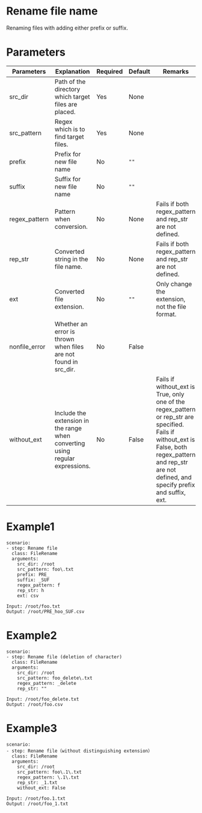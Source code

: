 # Rename file name
Renaming files with adding either prefix or suffix.

# Parameters
| Parameters    | Explanation                                                                   | Required | Default | Remarks                                                                                                                                                                                                  |
|---------------|-------------------------------------------------------------------------------|----------|---------|----------------------------------------------------------------------------------------------------------------------------------------------------------------------------------------------------------|
| src_dir       | Path of the directory which target files are placed.                          | Yes      | None    |                                                                                                                                                                                                          |
| src_pattern   | Regex which is to find target files.                                          | Yes      | None    |                                                                                                                                                                                                          |
| prefix        | Prefix for new file name                                                      | No       | `""`    |                                                                                                                                                                                                          |
| suffix        | Suffix for new file name                                                      | No       | `""`    |                                                                                                                                                                                                          |
| regex_pattern | Pattern when conversion.                                                      | No       | None    | Fails if both regex_pattern and rep_str are not defined.                                                                                                                                                 |
| rep_str       | Converted string in the file name.                                            | No       | None    | Fails if both regex_pattern and rep_str are not defined.                                                                                                                                                 |
| ext           | Converted file extension.                                                     | No       | `""`    | Only change the extension, not the file format.                                                                                                                                                          |
| nonfile_error | Whether an error is thrown when files are not found in src_dir.               | No       | False   |                                                                                                                                                                                                          |
| without_ext   | Include the extension in the range when converting using regular expressions. | No       | False   | Fails if without_ext is True, only one of the regex_pattern or rep_str are specified. Fails if without_ext is False, both regex_pattern and rep_str are not defined, and specify prefix and suffix, ext. |

# Example1
```
scenario:
- step: Rename file
  class: FileRename
  arguments:
    src_dir: /root
    src_pattern: foo\.txt
    prefix: PRE_
    suffix: _SUF
    regex_pattern: f
    rep_str: h
    ext: csv

Input: /root/foo.txt
Output: /root/PRE_hoo_SUF.csv
```

# Example2
```
scenario:
- step: Rename file (deletion of character)
  class: FileRename
  arguments:
    src_dir: /root
    src_pattern: foo_delete\.txt
    regex_pattern: _delete
    rep_str: ""

Input: /root/foo_delete.txt
Output: /root/foo.csv
```

# Example3
```
scenario:
- step: Rename file（without distinguishing extension）
  class: FileRename
  arguments:
    src_dir: /root
    src_pattern: foo\.1\.txt
    regex_pattern: \.1\.txt
    rep_str: _1.txt
    without_ext: False

Input: /root/foo.1.txt
Output: /root/foo_1.txt
```
